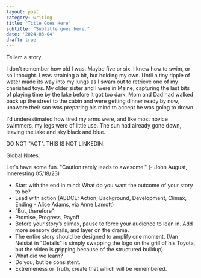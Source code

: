 ```yaml
---
layout: post
category: writing
title: "Title Goes Here"
subtitle: "Subtitle goes here."
date: '2024-03-04'
draft: true
---
```


Tellem a story.

I don't remember how old I was. Maybe five or six. I knew how to swim, or so I thought. I was straining a bit, but holding my own. Until a tiny ripple of water made its way into my lungs as I swam out to retrieve one of my cherished toys. My older sister and I were in Maine, capturing the last bits of playing time by the lake before it got too dark. Mom and Dad had walked back up the street to the cabin and were getting dinner ready by now, unaware their son was preparing his mind to accept he was going to drown.

I'd underestimated how tired my arms were, and like most novice swimmers, my legs were of little use. The sun had already gone down, leaving the lake and sky black and blue. 

<!-- Notes for next time: You finally have a topic. The ending is...getting saved? See if you can figure this out before you continue - the ending will dictate how much color you need to add between this point and the point of being pulled up. -->

DO NOT "ACT". THIS IS NOT LINKEDIN.

Global Notes:

Let's have some fun. "Caution rarely leads to awesome." (- John August, Inneresting 05/18/23)

- Start with the end in mind: What do you want the outcome of your story to be?
- Lead with action (ABDCE: Action, Background, Development, Climax, Ending - Alice Adams, via Anne Lamott)
- “But, therefore”
- Promise, Progress, Payoff
- Before your story’s climax, pause to force your audience to lean in. Add more sensory details, and layer on the drama.
- The entire story should be designed to amplify one moment. (Van Neistat in "Details" is simply swapping the logo on the grill of his Toyota, but the video is gripping because of the structured buildup)
- What did we learn?
- Do you, but be consistent.
- Extremeness or Truth, create that which will be remembered.